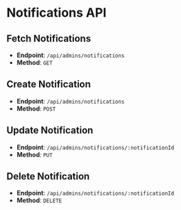 # Notifications API

## Fetch Notifications
- **Endpoint**: `/api/admins/notifications`
- **Method**: `GET`

## Create Notification
- **Endpoint**: `/api/admins/notifications`
- **Method**: `POST`

## Update Notification
- **Endpoint**: `/api/admins/notifications/:notificationId`
- **Method**: `PUT`

## Delete Notification
- **Endpoint**: `/api/admins/notifications/:notificationId`
- **Method**: `DELETE`
